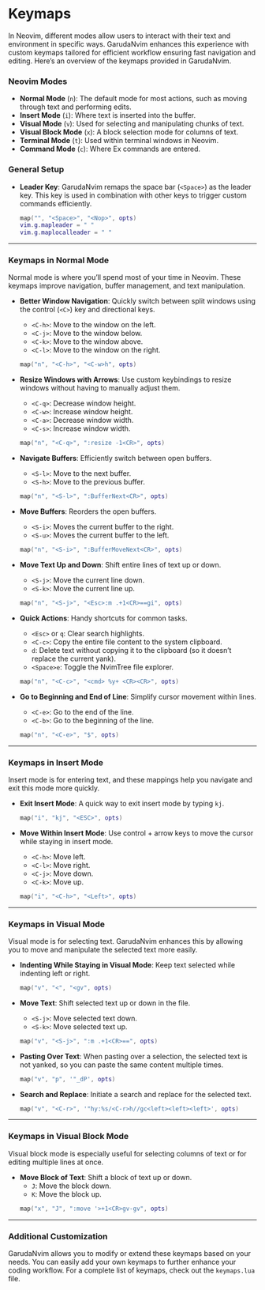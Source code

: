 # Keymaps

In Neovim, different modes allow users to interact with their text and environment in specific ways. GarudaNvim enhances this experience with custom keymaps tailored for efficient workflow ensuring fast navigation and editing. Here’s an overview of the keymaps provided in GarudaNvim.

### Neovim Modes
- **Normal Mode** (`n`): The default mode for most actions, such as moving through text and performing edits.
- **Insert Mode** (`i`): Where text is inserted into the buffer.
- **Visual Mode** (`v`): Used for selecting and manipulating chunks of text.
- **Visual Block Mode** (`x`): A block selection mode for columns of text.
- **Terminal Mode** (`t`): Used within terminal windows in Neovim.
- **Command Mode** (`c`): Where Ex commands are entered.

### General Setup

- **Leader Key**: GarudaNvim remaps the space bar (`<Space>`) as the leader key. This key is used in combination with other keys to trigger custom commands efficiently. 
    ```lua
    map("", "<Space>", "<Nop>", opts)
    vim.g.mapleader = " "
    vim.g.maplocalleader = " "
    ```

---

### Keymaps in Normal Mode

Normal mode is where you’ll spend most of your time in Neovim. These keymaps improve navigation, buffer management, and text manipulation.

- **Better Window Navigation**: Quickly switch between split windows using the control (`<C>`) key and directional keys.
    - `<C-h>`: Move to the window on the left.
    - `<C-j>`: Move to the window below.
    - `<C-k>`: Move to the window above.
    - `<C-l>`: Move to the window on the right.
    ```lua
    map("n", "<C-h>", "<C-w>h", opts)
    ```

- **Resize Windows with Arrows**: Use custom keybindings to resize windows without having to manually adjust them.
    - `<C-q>`: Decrease window height.
    - `<C-w>`: Increase window height.
    - `<C-a>`: Decrease window width.
    - `<C-s>`: Increase window width.
    ```lua
    map("n", "<C-q>", ":resize -1<CR>", opts)
    ```

- **Navigate Buffers**: Efficiently switch between open buffers.
    - `<S-l>`: Move to the next buffer.
    - `<S-h>`: Move to the previous buffer.
    ```lua
    map("n", "<S-l>", ":BufferNext<CR>", opts)
    ```

- **Move Buffers**: Reorders the open buffers.
    - `<S-i>`: Moves the current buffer to the right.
    - `<S-u>`: Moves the current buffer to the left.
    ```lua
    map("n", "<S-i>", ":BufferMoveNext<CR>", opts)
    ```

- **Move Text Up and Down**: Shift entire lines of text up or down.
    - `<S-j>`: Move the current line down.
    - `<S-k>`: Move the current line up.
    ```lua
    map("n", "<S-j>", "<Esc>:m .+1<CR>==gi", opts)
    ```

- **Quick Actions**: Handy shortcuts for common tasks.
    - `<Esc>` or `q`: Clear search highlights.
    - `<C-c>`: Copy the entire file content to the system clipboard.
    - `d`: Delete text without copying it to the clipboard (so it doesn’t replace the current yank).
    - `<Space>e`: Toggle the NvimTree file explorer.
    ```lua
    map("n", "<C-c>", "<cmd> %y+ <CR><CR>", opts)
    ```

- **Go to Beginning and End of Line**: Simplify cursor movement within lines.
    - `<C-e>`: Go to the end of the line.
    - `<C-b>`: Go to the beginning of the line.
    ```lua
    map("n", "<C-e>", "$", opts)
    ```

---

### Keymaps in Insert Mode

Insert mode is for entering text, and these mappings help you navigate and exit this mode more quickly.

- **Exit Insert Mode**: A quick way to exit insert mode by typing `kj`.
    ```lua
    map("i", "kj", "<ESC>", opts)
    ```

- **Move Within Insert Mode**: Use control + arrow keys to move the cursor while staying in insert mode.
    - `<C-h>`: Move left.
    - `<C-l>`: Move right.
    - `<C-j>`: Move down.
    - `<C-k>`: Move up.
    ```lua
    map("i", "<C-h>", "<Left>", opts)
    ```

---

### Keymaps in Visual Mode

Visual mode is for selecting text. GarudaNvim enhances this by allowing you to move and manipulate the selected text more easily.

- **Indenting While Staying in Visual Mode**: Keep text selected while indenting left or right.
    ```lua
    map("v", "<", "<gv", opts)
    ```

- **Move Text**: Shift selected text up or down in the file.
    - `<S-j>`: Move selected text down.
    - `<S-k>`: Move selected text up.
    ```lua
    map("v", "<S-j>", ":m .+1<CR>==", opts)
    ```

- **Pasting Over Text**: When pasting over a selection, the selected text is not yanked, so you can paste the same content multiple times.
    ```lua
    map("v", "p", '"_dP', opts)
    ```

- **Search and Replace**: Initiate a search and replace for the selected text.
    ```lua
    map("v", "<C-r>", '"hy:%s/<C-r>h//gc<left><left><left>', opts)
    ```

---

### Keymaps in Visual Block Mode

Visual block mode is especially useful for selecting columns of text or for editing multiple lines at once.

- **Move Block of Text**: Shift a block of text up or down.
    - `J`: Move the block down.
    - `K`: Move the block up.
    ```lua
    map("x", "J", ":move '>+1<CR>gv-gv", opts)
    ```

---

### Additional Customization

GarudaNvim allows you to modify or extend these keymaps based on your needs. You can easily add your own keymaps to further enhance your coding workflow.
For a complete list of keymaps, check out the `keymaps.lua` file.
